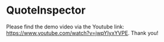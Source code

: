 # QuoteInspector

Please find the demo video via the Youtube link: https://www.youtube.com/watch?v=jwpYIyxYVPE. Thank you!
